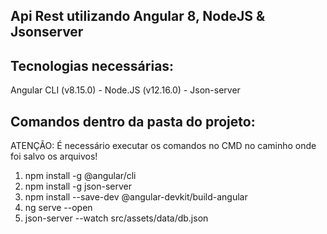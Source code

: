 ## Api Rest utilizando Angular 8, NodeJS & Jsonserver

## Tecnologias necessárias:

Angular CLI (v8.15.0) - 
Node.JS (v12.16.0) - 
Json-server

## Comandos dentro da pasta do projeto:

ATENÇÃO: É necessário executar os comandos no CMD no caminho onde foi salvo os arquivos!

1. npm install -g @angular/cli
2. npm install -g json-server
3. npm install --save-dev @angular-devkit/build-angular
4. ng serve --open
5. json-server --watch src/assets/data/db.json
